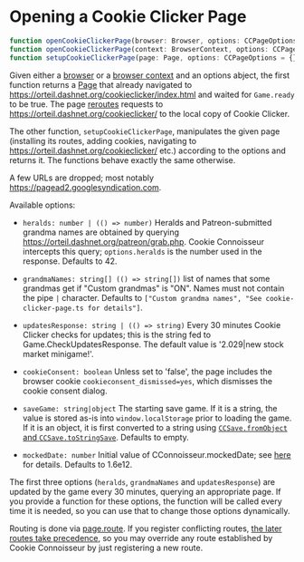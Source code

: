 Opening a Cookie Clicker Page
=============================

```typescript
function openCookieClickerPage(browser: Browser, options: CCPageOptions = {}): Promise<Page>
function openCookieClickerPage(context: BrowserContext, options: CCPageOptions = {}): Promise<Page>
function setupCookieClickerPage(page: Page, options: CCPageOptions = {}): Promise<Page>
```

Given either a [browser](https://playwright.dev/docs/api/class-browser/)
or a [browser context](https://playwright.dev/docs/api/class-browsercontext/)
and an options abject,
the first function returns a [Page](https://playwright.dev/docs/api/class-page)
that already navigated to <https://orteil.dashnet.org/cookieclicker/index.html>
and waited for `Game.ready` to be true.
The page [reroutes](https://playwright.dev/docs/api/class-route)
requests to <https://orteil.dashnet.org/cookieclicker/> to the local copy of Cookie Clicker.

The other function,
`setupCookieClickerPage`,
manipulates the given page
(installing its routes, adding cookies,
navigating to <https://orteil.dashnet.org/cookieclicker/> etc.)
according to the options and returns it.
The functions behave exactly the same otherwise.

A few URLs are dropped;
most notably <https://pagead2.googlesyndication.com>.

Available options:

-   `heralds: number | (() => number)`
    Heralds and Patreon-submitted grandma names are obtained by querying
    <https://orteil.dashnet.org/patreon/grab.php>. Cookie Connoisseur intercepts this query;
    `options.heralds` is the number used in the response.
    Defaults to 42.

-   `grandmaNames: string[] (() => string[])`
    list of names that some grandmas get if "Custom grandmas" is "ON".
    Names must not contain the pipe `|` character.
    Defaults to `["Custom grandma names", "See cookie-clicker-page.ts for details"]`.

-   `updatesResponse: string | (() => string)`
    Every 30 minutes Cookie Clicker checks for updates;
    this is the string fed to Game.CheckUpdatesResponse.
    The default value is '2.029|new stock market minigame!'.

-   `cookieConsent: boolean`
    Unless set to 'false',
    the page includes the browser cookie `cookieconsent_dismissed=yes`,
    which dismisses the cookie consent dialog.

-   `saveGame: string|object`
    The starting save game.
    If it is a string, the value is stored as-is into `window.localStorage`
    prior to loading the game.
    If it is an object, it is first converted to a string using
    [`CCSave.fromObject` and `CCSave.toStringSave`](doc/CCSave.md#API).
    Defaults to empty.

-   `mockedDate: number`
    Initial value of CConnoisseur.mockedDate; see [here](./BrowserUtilities.md) for details.
    Defaults to 1.6e12.

The first three options
(`heralds`, `grandmaNames` and `updatesResponse`)
are updated by the game every 30 minutes,
querying an appropriate page.
If you provide a function for these options,
the function will be called every time it is needed,
so you can use that to change those options dynamically.

Routing is done via [page.route](https://playwright.dev/docs/api/class-page#page-route).
If you register conflicting routes,
[the later routes take precedence](https://github.com/microsoft/playwright/issues/7394),
so you may override any route established by Cookie Connoisseur
by just registering a new route.
